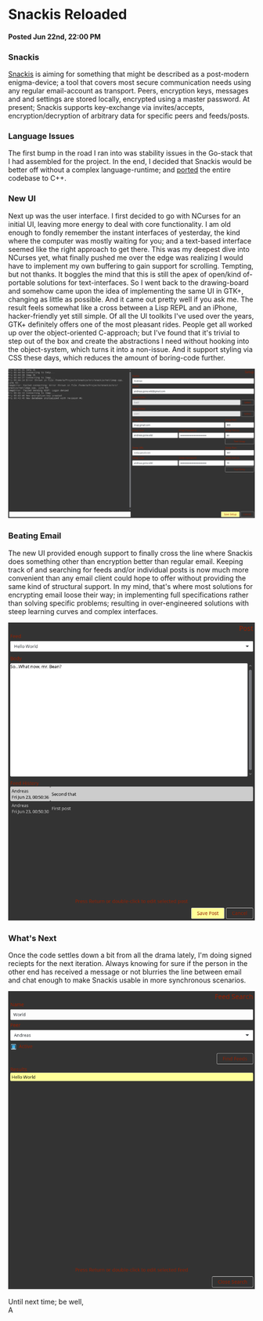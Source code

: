 # Snackis Reloaded
#### Posted Jun 22nd, 22:00 PM

### Snackis
[Snackis](https://github.com/andreas-gone-wild/snackis) is aiming for something that might be described as a post-modern enigma-device; a tool that covers most secure communication needs using any regular email-account as transport. Peers, encryption keys, messages and and settings are stored locally, encrypted using a master password. At present; Snackis supports key-exchange via invites/accepts, encryption/decryption of arbitrary data for specific peers and feeds/posts.

### Language Issues
The first bump in the road I ran into was stability issues in the Go-stack that I had assembled for the project. In the end, I decided that Snackis would be better off without a complex language-runtime; and [ported](https://github.com/andreas-gone-wild/blog/blob/master/rewriting_good_idea.md) the entire codebase to C++.

### New UI
Next up was the user interface. I first decided to go with NCurses for an initial UI, leaving more energy to deal with core functionality.  I am old enough to fondly remember the instant interfaces of yesterday, the kind where the computer was mostly waiting for you; and a text-based interface seemed like the right approach to get there. This was my deepest dive into NCurses yet, what finally pushed me over the edge was realizing I would have to implement my own buffering to gain support for scrolling. Tempting, but not thanks. It boggles the mind that this is still the apex of open/kind of-portable solutions for text-interfaces. So I went back to the drawing-board and somehow came upon the idea of implementing the same UI in GTK+, changing as little as possible. And it came out pretty well if you ask me. The result feels somewhat like a cross between a Lisp REPL and an iPhone, hacker-friendly yet still simple. Of all the UI toolkits I've used over the years, GTK+ definitely offers one of the most pleasant rides. People get all worked up over the object-oriented C-approach; but I've found that it's trivial to step out of the box and create the abstractions I need without hooking into the object-system, which turns it into a non-issue. And it support styling via CSS these days, which reduces the amount of boring-code further.

![setup example](images/setup.png?raw=true)

### Beating Email
The new UI provided enough support to finally cross the line where Snackis does something other than encryption better than regular email. Keeping track of and searching for feeds and/or individual posts is now much more convenient than any email client could hope to offer without providing the same kind of structural support. In my mind, that's where most solutions for encrypting email loose their way; in implementing full specifications rather than solving specific problems; resulting in over-engineered solutions with steep learning curves and complex interfaces.

![post example](images/post.png?raw=true)

### What's Next
Once the code settles down a bit from all the drama lately, I'm doing signed reciepts for the next iteration. Always knowing for sure if the person in the other end has received a message or not blurries the line between email and chat enough to make Snackis usable in more synchronous scenarios. 

![feed search example](images/feed_search.png?raw=true)

Until next time; be well,<br/>
A